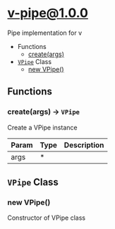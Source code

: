 # v-pipe@1.0.0

Pipe implementation for v

+ Functions
  + [create(args)](#v-pipe-function-create)
+ [`VPipe`](#v-pipe-classes) Class
  + [new VPipe()](#v-pipe-classes-v-pipe-constructor)

## Functions

<a class='md-heading-link' name="v-pipe-function-create" ></a>

### create(args) -> `VPipe`

Create a VPipe instance

| Param | Type | Description |
| ----- | --- | -------- |
| args | * |  |



<a class='md-heading-link' name="v-pipe-classes"></a>

## `VPipe` Class






<a class='md-heading-link' name="v-pipe-classes-v-pipe-constructor" ></a>

### new VPipe()

Constructor of VPipe class





